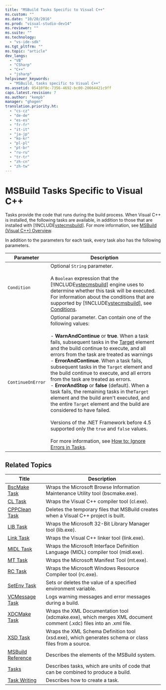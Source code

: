 ```yaml
---
title: "MSBuild Tasks Specific to Visual C++"
ms.custom: ""
ms.date: "10/20/2016"
ms.prod: "visual-studio-dev14"
ms.reviewer: ""
ms.suite: ""
ms.technology: 
  - "vs-ide-sdk"
ms.tgt_pltfrm: ""
ms.topic: "article"
dev_langs: 
  - "VB"
  - "CSharp"
  - "C++"
  - "jsharp"
helpviewer_keywords: 
  - "MSBuild, tasks specific to Visual C++"
ms.assetid: 05410f0c-7356-4692-bc00-20664421c9ff
caps.latest.revision: 7
ms.author: "kempb"
manager: "ghogen"
translation.priority.ht: 
  - "cs-cz"
  - "de-de"
  - "es-es"
  - "fr-fr"
  - "it-it"
  - "ja-jp"
  - "ko-kr"
  - "pl-pl"
  - "pt-br"
  - "ru-ru"
  - "tr-tr"
  - "zh-cn"
  - "zh-tw"
---
```

# MSBuild Tasks Specific to Visual C++
Tasks provide the code that runs during the build process. When Visual C++ is installed, the following tasks are available, in addition to those that are installed with [!INCLUDE[vstecmsbuild](../extensibility/internals/includes/vstecmsbuild_md.md)]. For more information, see [MSBuild (Visual C++) Overview](../Topic/MSBuild%20\(Visual%20C++\)%20Overview.md).  
  
 In addition to the parameters for each task, every task also has the following parameters.  
  
|Parameter|Description|  
|---------------|-----------------|  
|`Condition`|Optional `String` parameter.<br /><br /> A `Boolean` expression that the [!INCLUDE[vstecmsbuild](../extensibility/internals/includes/vstecmsbuild_md.md)] engine uses to determine whether this task will be executed. For information about the conditions that are supported by [!INCLUDE[vstecmsbuild](../extensibility/internals/includes/vstecmsbuild_md.md)], see [Conditions](../msbuild/msbuild-conditions.md).|  
|`ContinueOnError`|Optional parameter. Can contain one of the following values:<br /><br /> -   **WarnAndContinue** or **true**. When a task fails, subsequent tasks in the [Target](../msbuild/target-element--msbuild-.md) element and the build continue to execute, and all errors from the task are treated as warnings<br />-   **ErrorAndContinue**. When a task fails, subsequent tasks in the `Target` element and the build continue to execute, and all errors from the task are treated as errors.<br />-   **ErrorAndStop** or **false** (default). When a task fails, the remaining tasks in the`Target` element and the build aren't executed, and the entire `Target` element and the build are considered to have failed.<br /><br /> Versions of the .NET Framework before 4.5 supported only the `true` and `false` values.<br /><br /> For more information, see [How to: Ignore Errors in Tasks](../msbuild/how-to--ignore-errors-in-tasks.md).|  
  
## Related Topics  
  
|Title|Description|  
|-----------|-----------------|  
|[BscMake Task](../msbuild/bscmake-task.md)|Wraps the Microsoft Browse Information Maintenance Utility tool (bscmake.exe).|  
|[CL Task](../msbuild/cl-task.md)|Wraps the Visual C++ compiler tool (cl.exe).|  
|[CPPClean Task](../msbuild/cppclean-task.md)|Deletes the temporary files that MSBuild creates when a Visual C++ project is built.|  
|[LIB Task](../msbuild/lib-task.md)|Wraps the Microsoft 32-Bit Library Manager tool (lib.exe).|  
|[Link Task](../msbuild/link-task.md)|Wraps the Visual C++ linker tool (link.exe).|  
|[MIDL Task](../msbuild/midl-task.md)|Wraps the Microsoft Interface Definition Language (MIDL) compiler tool (midl.exe).|  
|[MT Task](../msbuild/mt-task.md)|Wraps the Microsoft Manifest Tool (mt.exe).|  
|[RC Task](../msbuild/rc-task.md)|Wraps the Microsoft Windows Resource Compiler tool (rc.exe).|  
|[SetEnv Task](../msbuild/setenv-task.md)|Sets or deletes the value of a specified environment variable.|  
|[VCMessage Task](../msbuild/vcmessage-task.md)|Logs warning messages and error messages during a build.|  
|[XDCMake Task](../msbuild/xdcmake-task.md)|Wraps the XML Documentation tool (xdcmake.exe), which merges XML document comment (.xdc) files into an .xml file.|  
|[XSD Task](../msbuild/xsd-task.md)|Wraps the XML Schema Definition tool (xsd.exe), which generates schema or class files from a source.|  
|[MSBuild Reference](../msbuild/msbuild-reference.md)|Describes the elements of the MSBuild system.|  
|[Tasks](../msbuild/msbuild-tasks.md)|Describes tasks, which are units of code that can be combined to produce a build.|  
|[Task Writing](../msbuild/task-writing.md)|Describes how to create a task.|